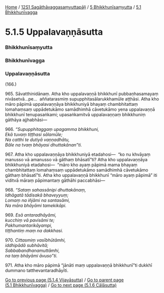 
[Home](/) / [12S1 Sagāthāvaggasaṃyuttapāḷi](../../../12S1.md) / [5 Bhikkhunīsaṃyutta](../../5.md) / [5.1 Bhikkhunīvagga](../5.1.md)

# 5.1.5 Uppalavaṇṇāsutta

### Bhikkhunīsaṃyutta

### Bhikkhunīvagga

### Uppalavaṇṇāsutta

(166.)

965\. Sāvatthinidānaṃ. Atha kho uppalavaṇṇā bhikkhunī pubbaṇhasamayaṃ nivāsetvā…pe…  aññatarasmiṃ supupphitasālarukkhamūle aṭṭhāsi. Atha kho māro pāpimā uppalavaṇṇāya bhikkhuniyā bhayaṃ chambhitattaṃ lomahaṃsaṃ uppādetukāmo samādhimhā cāvetukāmo yena uppalavaṇṇā bhikkhunī tenupasaṅkami; upasaṅkamitvā uppalavaṇṇaṃ bhikkhuniṃ gāthāya ajjhabhāsi—

966\. _“Supupphitaggaṃ upagamma bhikkhuni,_  
_Ekā tuvaṃ tiṭṭhasi sālamūle;_  
_Na catthi te dutiyā vaṇṇadhātu,_  
_Bāle na tvaṃ bhāyasi dhuttakānan”ti._  


967\. Atha kho uppalavaṇṇāya bhikkhuniyā etadahosi—  “ko nu khvāyaṃ manusso vā amanusso vā gāthaṃ bhāsatī”ti? Atha kho uppalavaṇṇāya bhikkhuniyā etadahosi—  “māro kho ayaṃ pāpimā mama bhayaṃ chambhitattaṃ lomahaṃsaṃ uppādetukāmo samādhimhā cāvetukāmo gāthaṃ bhāsatī”ti. Atha kho uppalavaṇṇā bhikkhunī “māro ayaṃ pāpimā” iti viditvā māraṃ pāpimantaṃ gāthāhi paccabhāsi—

968\. _“Sataṃ sahassānipi dhuttakānaṃ,_  
_Idhāgatā tādisakā bhaveyyuṃ;_  
_Lomaṃ na iñjāmi na santasāmi,_  
_Na māra bhāyāmi tamekikāpi._  


969\. _Esā antaradhāyāmi,_  
_kucchiṃ vā pavisāmi te;_  
_Pakhumantarikāyampi,_  
_tiṭṭhantiṃ maṃ na dakkhasi._  


970\. _Cittasmiṃ vasībhūtāmhi,_  
_iddhipādā subhāvitā;_  
_Sabbabandhanamuttāmhi,_  
_na taṃ bhāyāmi āvuso”ti._  


971\. Atha kho māro pāpimā “jānāti maṃ uppalavaṇṇā bhikkhunī”ti dukkhī dummano tatthevantaradhāyīti.

[Go to previous page (5.1.4 Vijayāsutta)](5.1.4.md) / [Go to parent page (5.1 Bhikkhunīvagga)](../5.1.md) / [Go to next page (5.1.6 Cālāsutta)](5.1.6.md)


